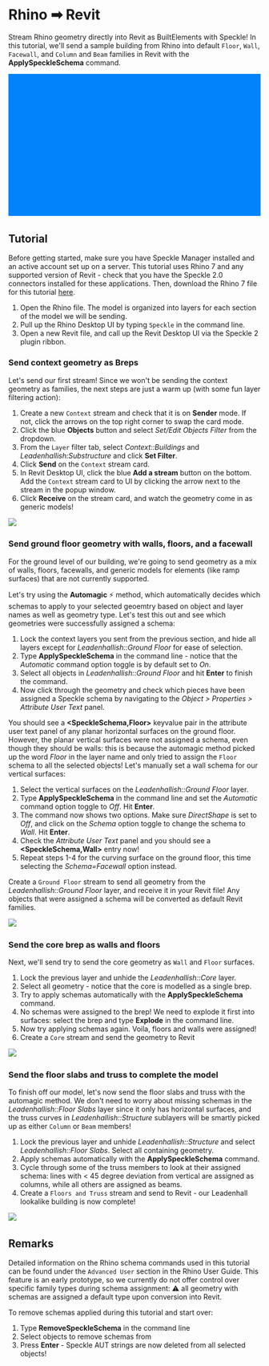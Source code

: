 # Rhino ➡ Revit

Stream Rhino geometry directly into Revit as BuiltElements with Speckle! In this tutorial, we'll send a sample building from Rhino into default `Floor`, `Wall`, `Facewall`, and `Column` and `Beam` families in Revit with the **ApplySpeckleSchema** command.

![](./img-interop/rhino-revit-intro.gif)

## Tutorial

Before getting started, make sure you have Speckle Manager installed and an active account set up on a server. This tutorial uses Rhino 7 and any supported version of Revit - check that you have the Speckle 2.0 connectors installed for these applications. Then, download the Rhino 7 file for this tutorial [here](https://drive.google.com/file/d/1FhMNXpmd3VR8OK_4riCvnAdMImXVmFAl/view?usp=sharing).

1.  Open the Rhino file. The model is organized into layers for each section of the model we will be sending.
2.  Pull up the Rhino Desktop UI by typing `Speckle` in the command line.
3.  Open a new Revit file, and call up the Revit Desktop UI via the Speckle 2 plugin ribbon.

### Send context geometry as Breps

Let's send our first stream! Since we won't be sending the context geometry as families, the next steps are just a warm up (with some fun layer filtering action):

1. Create a new `Context` stream and check that it is on **Sender** mode. If not, click the arrows on the top right corner to swap the card mode.
2. Click the blue **Objects** button and select *Set/Edit Objects Filter* from the dropdown.
3. From the `Layer` filter tab, select *Context::Buildings* and *Leadenhallish:Substructure* and click **Set Filter**. 
4. Click **Send** on the `Context` stream card.
5. In Revit Desktop UI, click the blue **Add a stream** button on the bottom. Add the `Context` stream card to UI by clicking the arrow next to the stream in the popup window.
6. Click **Receive** on the stream card, and watch the geometry come in as generic models!

![](./img-interop/rhino-revit-context.gif)

### Send ground floor geometry with walls, floors, and a facewall

For the ground level of our building, we're going to send geometry as a mix of walls, floors, facewalls, and generic models for elements (like ramp surfaces) that are not currently supported.

Let's try using the **Automagic** ⚡ method, which automatically decides which schemas to apply to your selected geoemtry based on object and layer names as well as geometry type. Let's test this out and see which geometries were successfully assigned a schema:

1. Lock the context layers you sent from the previous section, and hide all layers except for *Leadenhallish::Ground Floor* for ease of selection.
2. Type **ApplySpeckleSchema** in the command line - notice that the *Automatic* command option toggle is by default set to *On*.
3. Select all objects in *Leadenhallish::Ground Floor* and hit **Enter** to finish the command.
4. Now click through the geometry and check which pieces have been assigned a Speckle schema by navigating to the *Object > Properties > Attribute User Text* panel.

You should see a **<SpeckleSchema,Floor>** keyvalue pair in the attribute user text panel of any planar horizontal surfaces on the ground floor. However, the planar vertical surfaces were not assigned a schema, even though they should be walls: this is because the automagic method picked up the word *Floor* in the layer name and only tried to assign the `Floor` schema to all the selected objects! Let's manually set a wall schema for our vertical surfaces:

1. Select the vertical surfaces on the *Leadenhallish::Ground Floor* layer.
2. Type **ApplySpeckleSchema** in the command line and set the *Automatic* command option toggle to *Off*. Hit **Enter**.
3. The command now shows two options. Make sure *DirectShape* is set to *Off*, and click on the *Schema* option toggle to change the schema to *Wall*. Hit **Enter**.
4. Check the *Attribute User Text* panel and you should see a **<SpeckleSchema,Wall>** entry now!
5. Repeat steps 1-4 for the curving surface on the ground floor, this time selecting the *Schema=Facewall* option instead.

Create a `Ground Floor` stream to send all geometry from the *Leadenhallish::Ground Floor* layer, and receive it in your Revit file! Any objects that were assigned a schema will be converted as default Revit families.

![](./img-interop/rhino-revit-ground-floor.gif)

### Send the core brep as walls and floors

Next, we'll send try to send the core geometry as `Wall` and `Floor` surfaces.

1. Lock the previous layer and unhide the *Leadenhallish::Core* layer.
2. Select all geometry - notice that the core is modelled as a single brep.
3. Try to apply schemas automatically with the **ApplySpeckleSchema** command.
4. No schemas were assigned to the brep! We need to explode it first into surfaces: select the brep and type **Explode** in the command line.
5. Now try applying schemas again. Voila, floors and walls were assigned!
6. Create a `Core` stream and send the geometry to Revit

![](./img-interop/rhino-revit-core.gif)

### Send the floor slabs and truss to complete the model

To finish off our model, let's now send the floor slabs and truss with the automagic method. We don't need to worry about missing schemas in the *Leadenhallish::Floor Slabs* layer since it only has horizontal surfaces, and the truss curves in *Leadenhallish::Structure* sublayers will be smartly picked up as either `Column` or `Beam` members!

1. Lock the previous layer and unhide *Leadenhallish::Structure* and select *Leadenhallish::Floor Slabs*. Select all containing geometry.
2. Apply schemas automatically with the **ApplySpeckleSchema** command.
3. Cycle through some of the truss members to look at their assigned schema: lines with < 45 degree deviation from vertical are assigned as columns, while all others are assigned as beams.
4. Create a `Floors and Truss` stream and send to Revit - our Leadenhall lookalike building is now complete!

![](./img-interop/rhino-revit-floors-and-truss.gif)

## Remarks

Detailed information on the Rhino schema commands used in this tutorial can be found under the `Advanced User` section in the Rhino User Guide. This feature is an early prototype, so we currently do not offer control over specific family types during schema assignment: ⚠ all geometry with schemas are assigned a default type upon conversion into Revit.

To remove schemas applied during this tutorial and start over:

1. Type **RemoveSpeckleSchema** in the command line
2. Select objects to remove schemas from
3. Press **Enter** - Speckle AUT strings are now deleted from all selected objects!
